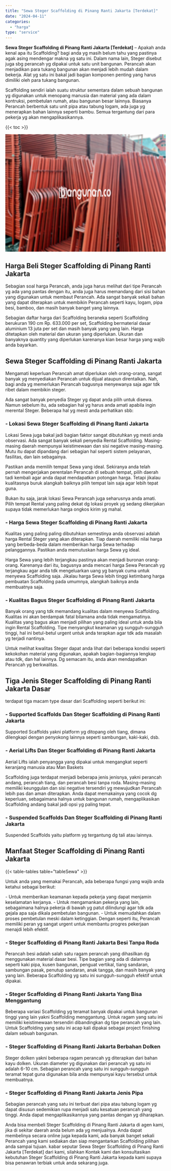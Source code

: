 ```yaml
---
title: "Sewa Steger Scaffolding di Pinang Ranti Jakarta [Terdekat]"
date: "2024-04-11"
categories: 
  - "harga"
type: "service"
---
```


**Sewa Steger Scaffolding di Pinang Ranti Jakarta \[Terdekat\]** – Apakah anda kenal apa itu Scaffolding? bagi anda yg masih belum tahu yang pastinya agak asing mendengar makna yg satu ini. Dalam nama lain, Steger disebut juga sbg perancah yg dipakai untuk satu unit bangunan. Perancah akan menjadikan para tukang bangunan akan menjadi lebih mudah dalam bekerja. Alat yg satu ini bakal jadi bagian komponen penting yang harus dimiliki oleh para tukang bangunan.

Scaffolding sendiri ialah suatu struktur sementara dalam sebuah bangunan yg digunakan untuk menopang manusia dan material yang ada dalam kontruksi, pembetulan rumah, atau bangunan besar lainnya. Biasanya Perancah berbentuk satu unit pipa atau tabung logam, ada juga yg menerapkan bahan lainnya seperti bambu. Semua tergantung dari para pekerja yg akan mengaplikasikannya.

{{< toc >}}

![Sewa Steger Scaffolding di Pinang Ranti Jakarta [Terdekat]](/images/sewa-scaffolding-steger-04.png)

## Harga Beli Steger Scaffolding di Pinang Ranti Jakarta

Sebagian soal harga Perancah, anda juga harus melihat dari tipe Perancah yg ada yang pantas dengan itu, anda juga harus memandang dari sisi bahan yang digunakan untuk membaut Perancah. Ada sangat banyak sekali bahan yang dapat diterapkan untuk membikin Perancah seperti kayu, logam, pipa besi, bamboo, dan masih banyak banget yang lainnya.

Sebagian daftar harga dari Scaffolding beraneka seperti Scaffolding berukuran 190 cm Rp. 633.000 per set, Scaffolding bermaterial dasar aluminium 13 juta per set dan masih banyak yang yang lain. Harga ditetapkan oleh material dan ukuran yang diperlukan. Ukuran dan banyaknya quantity yang diperlukan karenanya kian besar harga yang wajib anda bayarkan.

## Sewa Steger Scaffolding di Pinang Ranti Jakarta

Mengamati keperluan Perancah amat diperlukan oleh orang-orang, sangat banyak yg menyediakan Perancah untuk dijual ataupun direntalkan. Nah, bagi anda yg memerlukan Perancah bagusnya menyewanya saja agar tdk ribet dalam membikin steger.

Ada sangat banyak penyedia Steger yg dapat anda pilih untuk disewa. Namun sebelum itu, ada sebagian hal yg harus anda amati apabila ingin merental Steger. Beberapa hal yg mesti anda perhatikan sbb:

### \- Lokasi Sewa Steger Scaffolding di Pinang Ranti Jakarta

Lokasi Sewa juga bakal jadi bagian faktor sangat dibutuhkan yg mesti anda observasi. Ada sangat banyak sekali penyedia Rental Scaffolding. Masing-masing daerah mempunyai keistimewaan dan sisi negative masing-masing. Mutu itu dapat dipandang dari sebagian hal seperti sistem pelayanan, fasilitas, dan lain sebagainya.

Pastikan anda memilih tempat Sewa yang ideal. Sekiranya anda telah pernah mengerjakan perentalan Perancah di sebuah tempat, pilih daerah tadi kembali agar anda dapat mendapatkan potongan harga. Tetapi jikalau kualitasnya buruk alangkah baiknya pilih tempat lain saja agar lebih tepat guna.

Bukan itu saja, jarak lokasi Sewa Perancah juga seharusnya anda amati. Pilih tempat Rental yang paling dekat dg lokasi proyek yg sedang dikerjakan supaya tidak memerlukan harga ongkos kirim yg mahal.

### \- Harga Sewa Steger Scaffolding di Pinang Ranti Jakarta

Kualitas yang paling paling dibutuhkan semestinya anda observasi adalah harga Rental Steger yang akan diterapkan. Tiap daerah memiliki nilai harga yang berbeda-beda dalam memberikan harga Sewa terhadap pelanggannya. Pastikan anda memutuskan harga Sewa yg ideal.

Harga Sewa yang lebih terjangkau pastinya akan menjadi buronan orang-orang. Karenanya dari itu, bagusnya anda mencari harga Sewa Perancah yg terjangkau agar anda tdk mengeluarkan uang yg banyak cuma untuk menyewa Scaffolding saja. Jikalau harga Sewa lebih tinggi ketimbang harga pembuatan Scaffolding pada umumnya, alangkah baiknya anda membuatnya saja.

### \- Kualitas Bagus Steger Scaffolding di Pinang Ranti Jakarta

Banyak orang yang tdk memandang kualitas dalam menyewa Scaffolding. Kualitas ini akan berdampak fatal bilamana anda tidak mengamatinya. Kualitas yang bagus akan menjadi pilihan yang paling ideal untuk anda bila ingin Rental Scaffolding. Tipe menyangkut keamanan yg sungguh-sungguh tinggi, hal ini betul-betul urgent untuk anda terapkan agar tdk ada masalah yg terjadi nantinya.

Untuk melihat kwalitas Steger dapat anda lihat dari beberapa kondisi seperti kekokohan material yang digunakan, apakah bagian-bagiannya lengkap atau tdk, dan hal lainnya. Dg semacam itu, anda akan mendapatkan Perancah yg berkwalitas.

## Tiga Jenis Steger Scaffolding di Pinang Ranti Jakarta Dasar

terdapat tiga macam type dasar dari Scaffolding seperti berikut ini:

### \- Supported Scaffolds Dan Steger Scaffolding di Pinang Ranti Jakarta

Supported Scaffolds yakni platform yg ditopang oleh tiang, dimana dilengkapi dengan penyokong lainnya seperti sambungan, kaki-kaki, dsb.

### \- Aerial Lifts Dan Steger Scaffolding di Pinang Ranti Jakarta

Aerial Lifts ialah penyangga yang dipakai untuk mengangkat seperti keranjang manusia atau Man Baskets

Scaffolding juga terdapat menjadi beberapa jenis jenisnya, yakni perancah andang, perancah tiang, dan perancah besi tanpa roda. Masing-masing memiliki keunggulan dan sisi negative tersendiri yg mewujudkan Perancah lebih pas dan aman diterapkan. Anda dapat memakainya yang cocok dg keperluan, sebagaimana halnya untuk bangunan rumah, mengaplikasikan Scaffolding andang bakal jadi opsi yg paling tepat.

### \- Suspended Scaffolds Dan Steger Scaffolding di Pinang Ranti Jakarta

Suspended Scaffolds yaitu platform yg tergantung dg tali atau lainnya.

## Manfaat Steger Scaffolding di Pinang Ranti Jakarta

{{< table-tables table="tableSewa" >}}

Untuk anda yang memakai Perancah, ada beberapa fungsi yang wajib anda ketahui sebagai berikut:

\- Untuk memberikan keamanan kepada pekerja yang dapat menjamin keselamatan kerjanya. - Untuk mengamankan pekerja yang lain, sebagaimana halnya pekerja di bawah yg patut dilindungi agar tdk ada gejala apa saja dikala pembetulan bangunan. - Untuk memudahkan dalam proses pembetulan meski dalam ketinggian. Dengan seperti itu, Perancah memiliki peran yg sangat urgent untuk membantu progres pekerjaan menajdi lebih efektif.

### \- Steger Scaffolding di Pinang Ranti Jakarta Besi Tanpa Roda

Perancah besi adalah salah satu ragam perancah yang dihasilkan dg menggunakan material dasar besi. Tipe bagian yang ada di dalamnya seperti kaki pipa, kusen bangunan, penguat vertikal, tiang sandaran, sambungan pasak, penutup sandaran, anak tangga, dan masih banyak yang yang lain. Beberapa Scaffolding yg satu ini sungguh-sungguh efektif untuk dipakai.

### \- Steger Scaffolding di Pinang Ranti Jakarta Yang Bisa Menggantung

Beberapa variasi Scaffolding yg teramat banyak dipakai untuk bangunan tinggi yang lain yakni Scaffolding menggantung. Untuk ragam yang satu ini memiliki keistimewaan tersendiri dibandingkan dg tipe perancah yang lain. Untuk Scaffolding yang satu ini acap kali dipakai sebagai project finishing dalam sebuah bangunan.

### \- Steger Scaffolding di Pinang Ranti Jakarta Berbahan Dolken

Steger dolken yakni beberapa ragam perancah yg diterapkan dari bahan kayu dolken. Ukuran diameter yg digunakan dari perancah yg satu ini adalah 6-10 cm. Sebagian perancah yang satu ini sungguh-sungguh teramat tepat guna digunakan bila anda mempunyai kayu tersebut untuk membuatnya.

### \- Steger Scaffolding di Pinang Ranti Jakarta Jenis Pipa

Sebagian perancah yang satu ini terbuat dari pipa atau tabung logam yg dapat disusun sedemikian rupa menjadi satu kesatuan perancah yang tinggi. Anda dapat mengaplikasikannya yang pantas dengan yg diharapkan.

Anda bisa membeli Steger Scaffolding di Pinang Ranti Jakarta di agen kami, jika di sekitar daerah anda belum ada yg menjualnya. Anda dapat membelinya secara online juga kepada kami, ada banyak banget sekali Perancah yang kami sediakan dan siap mengantarkan Scaffolding pilihan anda sampai tujuan. kabar seputar Sewa Steger Scaffolding di Pinang Ranti Jakarta \[Terdekat\] dari kami, silahkan Kontak kami dan konsultasikan kebutuhan Steger Scaffolding di Pinang Ranti Jakarta kepada kami supaya bisa penawran terbiak untuk anda sekarang juga.
